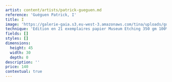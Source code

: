 ```yaml
---
artist: content/artists/patrick-gueguen.md
reference: 'Guéguen Patrick, I'
title: I
image: 'https://galerie-gaia.s3.eu-west-3.amazonaws.com/tina/uploads/gueguen-patrick/Galerie Gaïa- Patrick Guéguen-I _ 44x 29cm.JPG'
technique: 'Edition en 21 exemplaires papier Museum Etching 350 gm 100% coton, Natural White'
fields: []
styles: []
dimensions:
  height: 45
  width: 30
  depth: 0
description: ''
price: 140
contextual: true
---
```


